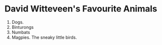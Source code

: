# David Witteveen's Favourite Animals
1. Dogs.
2. Binturongs
3. Numbats
4. Magpies. The sneaky little birds.

